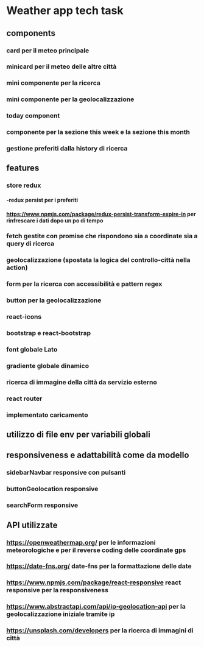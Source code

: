 # Weather app tech task

## components

### card per il meteo principale

### minicard per il meteo delle altre città

### mini componente per la ricerca

### mini componente per la geolocalizzazione

### today component

### componente per la sezione this week e la sezione this month

### gestione preferiti dalla history di ricerca

## features

### store redux

#### -redux persist per i preferiti

#### https://www.npmjs.com/package/redux-persist-transform-expire-in per rinfrescare i dati dopo un po di tempo

### fetch gestite con promise che rispondono sia a coordinate sia a query di ricerca

### geolocalizzazione (spostata la logica del controllo-città nella action)

### form per la ricerca con accessibilità e pattern regex

### button per la geolocalizzazione

### react-icons

### bootstrap e react-bootstrap

### font globale Lato

### gradiente globale dinamico

### ricerca di immagine della città da servizio esterno

### react router

### implementato caricamento

## utilizzo di file env per variabili globali

## responsiveness e adattabilità come da modello

### sidebarNavbar responsive con pulsanti

### buttonGeolocation responsive

### searchForm responsive

## API utilizzate

### https://openweathermap.org/ per le informazioni meteorologiche e per il reverse coding delle coordinate gps

### https://date-fns.org/ date-fns per la formattazione delle date

### https://www.npmjs.com/package/react-responsive react responsive per la responsiveness

### https://www.abstractapi.com/api/ip-geolocation-api per la geolocalizzazione iniziale tramite ip

### https://unsplash.com/developers per la ricerca di immagini di città
